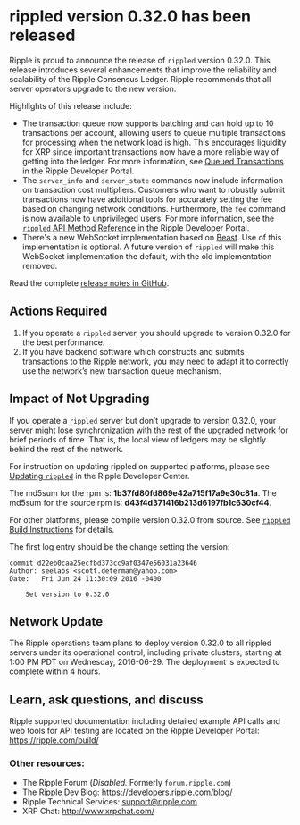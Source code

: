 # rippled version 0.32.0 has been released #

Ripple is proud to announce the release of `rippled` version 0.32.0. This release introduces several enhancements that improve the reliability and scalability of the Ripple Consensus Ledger. Ripple recommends that all server operators upgrade to the new version.

Highlights of this release include:

* The transaction queue now supports batching and can hold up to 10 transactions per account, allowing users to queue multiple transactions for processing when the network load is high. This encourages liquidity for XRP since important transactions now have a more reliable way of getting into the ledger. For more information, see [Queued Transactions](https://ripple.com/build/transaction-cost/#queued-transactions) in the Ripple Developer Portal.
* The `server_info` and `server_state` commands now include information on transaction cost multipliers. Customers who want to robustly submit transactions now have additional tools for accurately setting the fee based on changing network conditions. Furthermore, the `fee` command is now available to unprivileged users. For more information, see the [`rippled` API Method Reference](https://ripple.com/build/rippled-apis/#api-methods) in the Ripple Developer Portal.
* There's a new WebSocket implementation based on [Beast](https://github.com/vinniefalco/Beast). Use of this implementation is optional. A future version of `rippled` will make this WebSocket implementation the default, with the old implementation removed.

Read the complete [release notes in GitHub](https://github.com/ripple/rippled/releases/tag/0.32.0).

## Actions Required ##

1. If you operate a `rippled` server, you should upgrade to version 0.32.0 for the best performance.
2. If you have backend software which constructs and submits transactions to the Ripple network, you may need to adapt it to correctly use the network’s new transaction queue mechanism.

## Impact of Not Upgrading

If you operate a `rippled` server but don’t upgrade to version 0.32.0, your server might lose synchronization with the rest of the upgraded network for brief periods of time. That is, the local view of ledgers may be slightly behind the rest of the network.

For instruction on updating rippled on supported platforms, please see [Updating `rippled`](https://ripple.com/build/rippled-setup/#updating-rippled) in the Ripple Developer Center.

The md5sum for the rpm is: **1b37fd80fd869e42a715f17a9e30c81a**.
The md5sum for the source rpm is: **d43f4d371416b213d6197fb1c630cf44**.

For other platforms, please compile version 0.32.0 from source. See [`rippled` Build Instructions](https://github.com/ripple/rippled/tree/master/Builds) for details.

The first log entry should be the change setting the version:

    commit d22eb0caa25ecfbd373cc9af0347e56031a23646
    Author: seelabs <scott.determan@yahoo.com>
    Date:   Fri Jun 24 11:30:09 2016 -0400

        Set version to 0.32.0

## Network Update ##
The Ripple operations team plans to deploy version 0.32.0  to all rippled servers under its operational control, including private clusters, starting at 1:00 PM PDT on Wednesday, 2016-06-29. The deployment is expected to complete within 4 hours.

## Learn, ask questions, and discuss ##
Ripple supported documentation including detailed example API calls and web tools for API testing are located on the Ripple Developer Portal: <https://ripple.com/build/>

### Other resources: ###

* The Ripple Forum (_Disabled._ Formerly `forum.ripple.com`)
* The Ripple Dev Blog: <https://developers.ripple.com/blog/>
* Ripple Technical Services: [support@ripple.com](mailto:support@ripple.com)
* XRP Chat: <http://www.xrpchat.com/>
